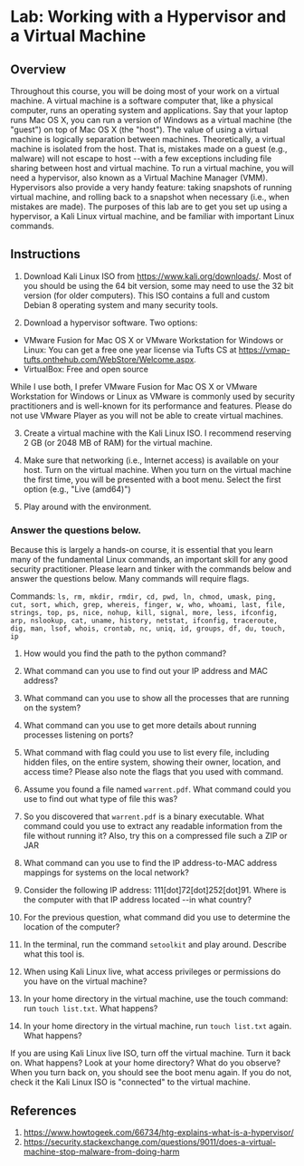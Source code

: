 # Lab: Working with a Hypervisor and a Virtual Machine

## Overview

Throughout this course, you will be doing most of your work on a virtual machine.  A virtual machine is a software computer that, like a physical computer, runs an operating system and applications.  Say that your laptop runs Mac OS X, you can run a version of Windows as a virtual machine (the "guest") on top of Mac OS X (the "host").  The value of using a virtual machine is logically separation between machines.  Theoretically, a virtual machine is isolated from the host.  That is, mistakes made on a guest (e.g., malware) will not escape to host --with a few exceptions including file sharing between host and virtual machine.  To run a virtual machine, you will need a hypervisor, also known as a Virtual Machine Manager (VMM).  Hypervisors also provide a very handy feature: taking snapshots of running virtual machine, and rolling back to a snapshot when necessary (i.e., when mistakes are made).  The purposes of this lab are to get you set up using a hypervisor, a Kali Linux virtual machine, and be familiar with important Linux commands.

## Instructions

1. Download Kali Linux ISO from https://www.kali.org/downloads/.  Most of you should be using the 64 bit version, some may need to use the 32 bit version (for older computers).  This ISO contains a full and custom Debian 8 operating system and many security tools.

2. Download a hypervisor software.  Two options:

* VMware Fusion for Mac OS X or VMware Workstation for Windows or Linux: You can get a free one year license via Tufts CS at https://vmap-tufts.onthehub.com/WebStore/Welcome.aspx.
* VirtualBox: Free and open source

While I use both, I prefer VMware Fusion for Mac OS X or VMware Workstation for Windows or Linux as VMware is commonly used by security practitioners and is well-known for its performance and features.  Please do not use VMware Player as you will not be able to create virtual machines.

3. Create a virtual machine with the Kali Linux ISO.  I recommend reserving 2 GB (or 2048 MB of RAM) for the virtual machine.

4. Make sure that networking (i.e., Internet access) is available on your host.  Turn on the virtual machine.  When you turn on the virtual machine the first time, you will be presented with a boot menu.  Select the first option (e.g., "Live (amd64)")

5. Play around with the environment.

### Answer the questions below.

Because this is largely a hands-on course, it is essential that you learn many of the fundamental Linux commands, an important skill for any good security practitioner.  Please learn and tinker with the commands below and answer the questions below.  Many commands will require flags.

Commands: `ls, rm, mkdir, rmdir, cd, pwd, ln, chmod, umask, ping, cut, sort, which, grep, whereis, finger, w, who, whoami, last, file, strings, top, ps, nice, nohup, kill, signal, more, less, ifconfig, arp, nslookup, cat, uname, history, netstat, ifconfig, traceroute, dig, man, lsof, whois, crontab, nc, uniq, id, groups, df, du, touch, ip`

1. How would you find the path to the python command?

2. What command can you use to find out your IP address and MAC address?

3. What command can you use to show all the processes that are running on the system?

4. What command can you use to get more details about running processes listening on ports?

5. What command with flag could you use to list every file, including hidden files, on the entire system, showing their owner, location, and access time? Please also note the flags that you used with command.

6. Assume you found a file named `warrent.pdf`.  What command could you use to find out what type of file this was?

7. So you discovered that `warrent.pdf` is a binary executable.  What command could you use to extract any readable information from the file without running it?   Also, try this on a compressed file such a ZIP or JAR

8. What command can you use to find the IP address-to-MAC address mappings for systems on the local network?

9. Consider the following IP address: 111[dot]72[dot]252[dot]91. Where is the computer with that IP address located --in what country?

10. For the previous question, what command did you use to determine the location of the computer?

11. In the terminal, run the command `setoolkit` and play around.  Describe what this tool is.

12. When using Kali Linux live, what access privileges or permissions do you have on the virtual machine?

13. In your home directory in the virtual machine, use the touch command: run `touch list.txt`. What happens?

14. In your home directory in the virtual machine, run `touch list.txt` again. What happens?

If you are using Kali Linux live ISO, turn off the virtual machine.  Turn it back on.  What happens?  Look at your home directory?  What do you observe? When you turn back on, you should see the boot menu again.  If you do not, check it the Kali Linux ISO is "connected" to the virtual machine.

## References
1. https://www.howtogeek.com/66734/htg-explains-what-is-a-hypervisor/
2. https://security.stackexchange.com/questions/9011/does-a-virtual-machine-stop-malware-from-doing-harm